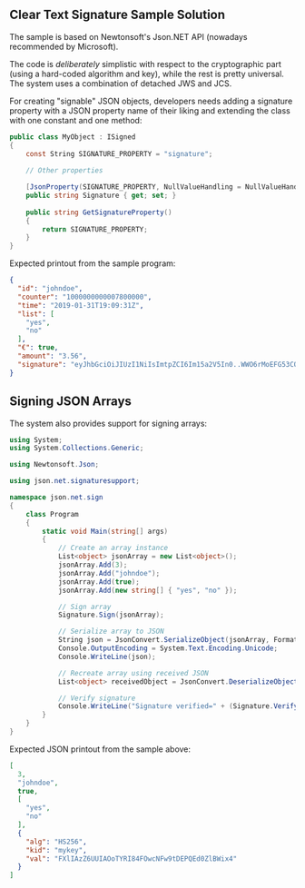 ## Clear Text Signature Sample Solution

The sample is based on Newtonsoft's Json.NET API (nowadays recommended by Microsoft).  

The code is _deliberately_ simplistic
with respect to the cryptographic part (using a hard-coded algorithm and key),
while the rest is pretty universal. The system uses a combination
of detached JWS and JCS.

For creating "signable" JSON objects, developers needs adding a signature property
with a JSON property name of their liking and extending the class with one
constant and one method:
```c#
public class MyObject : ISigned
{
    const String SIGNATURE_PROPERTY = "signature";
    
    // Other properties

    [JsonProperty(SIGNATURE_PROPERTY, NullValueHandling = NullValueHandling.Ignore)]
    public string Signature { get; set; }
    
    public string GetSignatureProperty()
    {
        return SIGNATURE_PROPERTY;
    }
}
```

Expected printout from the sample program:
```json
{
  "id": "johndoe",
  "counter": "1000000000007800000",
  "time": "2019-01-31T19:09:31Z",
  "list": [
    "yes",
    "no"
  ],
  "€": true,
  "amount": "3.56",
  "signature": "eyJhbGciOiJIUzI1NiIsImtpZCI6Im15a2V5In0..WWO6rMoEFG53COKfnR88rUIqHcWCTm1pyDOmq1hUfW8"
}
```

## Signing JSON Arrays
The system also provides support for signing arrays:
```c#
using System;
using System.Collections.Generic;

using Newtonsoft.Json;

using json.net.signaturesupport;

namespace json.net.sign
{
    class Program
    {
        static void Main(string[] args)
        {
            // Create an array instance
            List<object> jsonArray = new List<object>();
            jsonArray.Add(3);
            jsonArray.Add("johndoe");
            jsonArray.Add(true);
            jsonArray.Add(new string[] { "yes", "no" });

            // Sign array
            Signature.Sign(jsonArray);

            // Serialize array to JSON
            String json = JsonConvert.SerializeObject(jsonArray, Formatting.Indented);
            Console.OutputEncoding = System.Text.Encoding.Unicode;
            Console.WriteLine(json);

            // Recreate array using received JSON
            List<object> receivedObject = JsonConvert.DeserializeObject<List<object>>(json);

            // Verify signature
            Console.WriteLine("Signature verified=" + (Signature.Verify(receivedObject) != null));
        }
    }
}
```
Expected JSON printout from the sample above:
```json
[
  3,
  "johndoe",
  true,
  [
    "yes",
    "no"
  ],
  {
    "alg": "HS256",
    "kid": "mykey",
    "val": "FXlIAzZ6UUIAOoTYRI84FOwcNFw9tDEPQEd0ZlBWix4"
  }
]
```
